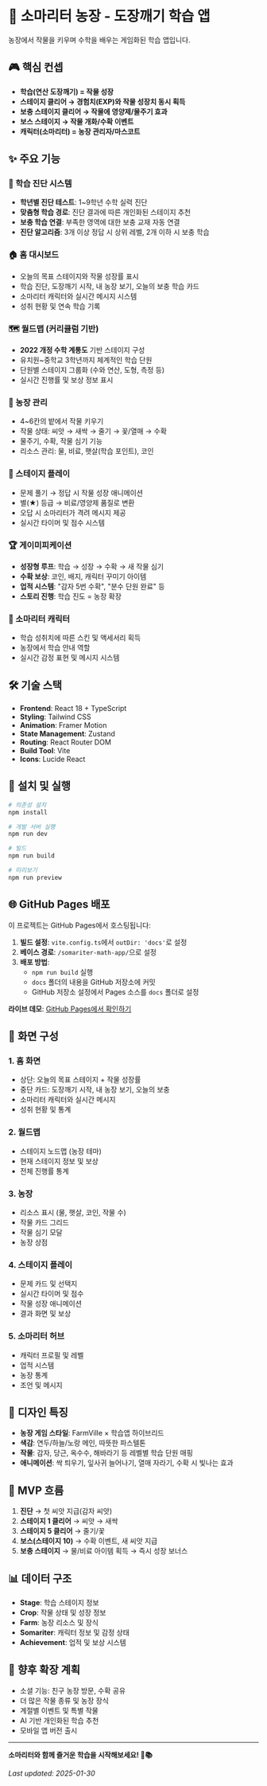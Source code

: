 # 🌱 소마리터 농장 - 도장깨기 학습 앱

농장에서 작물을 키우며 수학을 배우는 게임화된 학습 앱입니다.

## 🎮 핵심 컨셉

- **학습(연산 도장깨기) = 작물 성장**
- **스테이지 클리어 → 경험치(EXP)와 작물 성장치 동시 획득**
- **보충 스테이지 클리어 → 작물에 영양제/물주기 효과**
- **보스 스테이지 → 작물 개화/수확 이벤트**
- **캐릭터(소마리터) = 농장 관리자/마스코트**

## ✨ 주요 기능

### 🧠 학습 진단 시스템
- **학년별 진단 테스트**: 1~9학년 수학 실력 진단
- **맞춤형 학습 경로**: 진단 결과에 따른 개인화된 스테이지 추천
- **보충 학습 연결**: 부족한 영역에 대한 보충 교재 자동 연결
- **진단 알고리즘**: 3개 이상 정답 시 상위 레벨, 2개 이하 시 보충 학습

### 🏠 홈 대시보드
- 오늘의 목표 스테이지와 작물 성장률 표시
- 학습 진단, 도장깨기 시작, 내 농장 보기, 오늘의 보충 학습 카드
- 소마리터 캐릭터와 실시간 메시지 시스템
- 성취 현황 및 연속 학습 기록

### 🗺️ 월드맵 (커리큘럼 기반)
- **2022 개정 수학 계통도** 기반 스테이지 구성
- 유치원~중학교 3학년까지 체계적인 학습 단원
- 단원별 스테이지 그룹화 (수와 연산, 도형, 측정 등)
- 실시간 진행률 및 보상 정보 표시

### 🌾 농장 관리
- 4~6칸의 밭에서 작물 키우기
- 작물 상태: 씨앗 → 새싹 → 줄기 → 꽃/열매 → 수확
- 물주기, 수확, 작물 심기 기능
- 리소스 관리: 물, 비료, 햇살(학습 포인트), 코인

### 🎯 스테이지 플레이
- 문제 풀기 → 정답 시 작물 성장 애니메이션
- 별(★) 등급 → 비료/영양제 품질로 변환
- 오답 시 소마리터가 격려 메시지 제공
- 실시간 타이머 및 점수 시스템

### 🏆 게이미피케이션
- **성장형 루프**: 학습 → 성장 → 수확 → 새 작물 심기
- **수확 보상**: 코인, 배지, 캐릭터 꾸미기 아이템
- **업적 시스템**: "감자 5번 수확", "분수 단원 완료" 등
- **스토리 진행**: 학습 진도 = 농장 확장

### 🤖 소마리터 캐릭터
- 학습 성취치에 따른 스킨 및 액세서리 획득
- 농장에서 학습 안내 역할
- 실시간 감정 표현 및 메시지 시스템

## 🛠️ 기술 스택

- **Frontend**: React 18 + TypeScript
- **Styling**: Tailwind CSS
- **Animation**: Framer Motion
- **State Management**: Zustand
- **Routing**: React Router DOM
- **Build Tool**: Vite
- **Icons**: Lucide React

## 🚀 설치 및 실행

```bash
# 의존성 설치
npm install

# 개발 서버 실행
npm run dev

# 빌드
npm run build

# 미리보기
npm run preview
```

## 🌐 GitHub Pages 배포

이 프로젝트는 GitHub Pages에서 호스팅됩니다:

1. **빌드 설정**: `vite.config.ts`에서 `outDir: 'docs'`로 설정
2. **베이스 경로**: `/somariter-math-app/`으로 설정
3. **배포 방법**: 
   - `npm run build` 실행
   - `docs` 폴더의 내용을 GitHub 저장소에 커밋
   - GitHub 저장소 설정에서 Pages 소스를 `docs` 폴더로 설정

**라이브 데모**: [GitHub Pages에서 확인하기](https://your-username.github.io/somariter-math-app/)

## 📱 화면 구성

### 1. 홈 화면
- 상단: 오늘의 목표 스테이지 + 작물 성장률
- 중단 카드: 도장깨기 시작, 내 농장 보기, 오늘의 보충
- 소마리터 캐릭터와 실시간 메시지
- 성취 현황 및 통계

### 2. 월드맵
- 스테이지 노드맵 (농장 테마)
- 현재 스테이지 정보 및 보상
- 전체 진행률 통계

### 3. 농장
- 리소스 표시 (물, 햇살, 코인, 작물 수)
- 작물 카드 그리드
- 작물 심기 모달
- 농장 상점

### 4. 스테이지 플레이
- 문제 카드 및 선택지
- 실시간 타이머 및 점수
- 작물 성장 애니메이션
- 결과 화면 및 보상

### 5. 소마리터 허브
- 캐릭터 프로필 및 레벨
- 업적 시스템
- 농장 통계
- 조언 및 메시지

## 🎨 디자인 특징

- **농장 게임 스타일**: FarmVille × 학습앱 하이브리드
- **색감**: 연두/하늘/노랑 메인, 따뜻한 파스텔톤
- **작물**: 감자, 당근, 옥수수, 해바라기 등 레벨별 학습 단원 매핑
- **애니메이션**: 싹 틔우기, 잎사귀 늘어나기, 열매 자라기, 수확 시 빛나는 효과

## 🔄 MVP 흐름

1. **진단** → 첫 씨앗 지급(감자 씨앗)
2. **스테이지 1 클리어** → 씨앗 → 새싹
3. **스테이지 5 클리어** → 줄기/꽃
4. **보스(스테이지 10)** → 수확 이벤트, 새 씨앗 지급
5. **보충 스테이지** → 물/비료 아이템 획득 → 즉시 성장 보너스

## 📊 데이터 구조

- **Stage**: 학습 스테이지 정보
- **Crop**: 작물 상태 및 성장 정보
- **Farm**: 농장 리소스 및 장식
- **Somariter**: 캐릭터 정보 및 감정 상태
- **Achievement**: 업적 및 보상 시스템

## 🎯 향후 확장 계획

- 소셜 기능: 친구 농장 방문, 수확 공유
- 더 많은 작물 종류 및 농장 장식
- 계절별 이벤트 및 특별 작물
- AI 기반 개인화된 학습 추천
- 모바일 앱 버전 출시

---

**소마리터와 함께 즐거운 학습을 시작해보세요! 🌱📚**

*Last updated: 2025-01-30*
